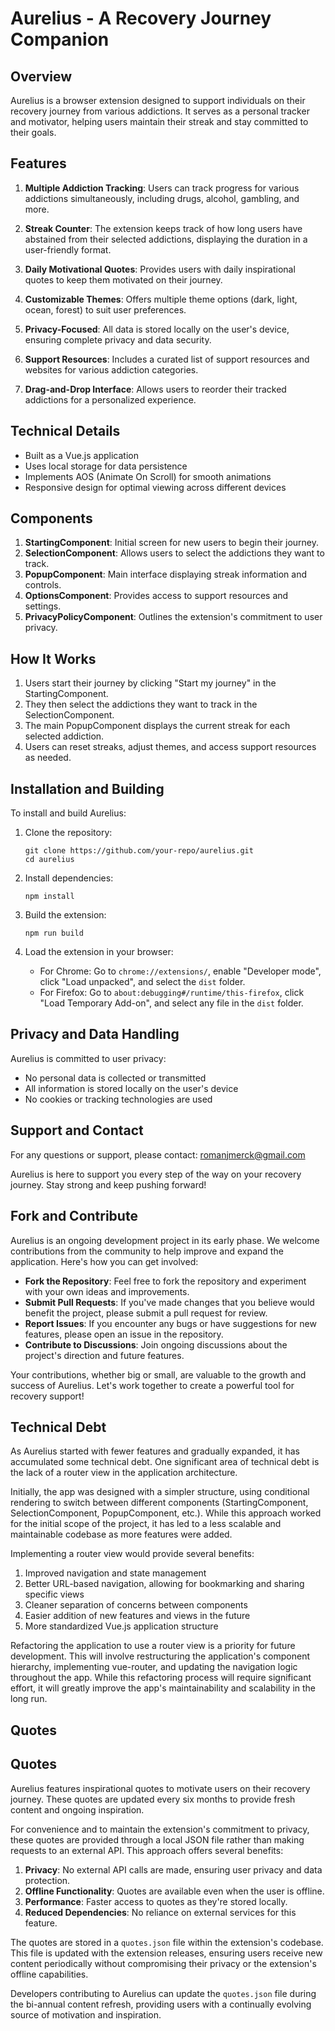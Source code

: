 # Aurelius - A Recovery Journey Companion

## Overview

Aurelius is a browser extension designed to support individuals on their recovery journey from various addictions. It serves as a personal tracker and motivator, helping users maintain their streak and stay committed to their goals.

## Features

1. **Multiple Addiction Tracking**: Users can track progress for various addictions simultaneously, including drugs, alcohol, gambling, and more.

2. **Streak Counter**: The extension keeps track of how long users have abstained from their selected addictions, displaying the duration in a user-friendly format.

3. **Daily Motivational Quotes**: Provides users with daily inspirational quotes to keep them motivated on their journey.

4. **Customizable Themes**: Offers multiple theme options (dark, light, ocean, forest) to suit user preferences.

5. **Privacy-Focused**: All data is stored locally on the user's device, ensuring complete privacy and data security.

6. **Support Resources**: Includes a curated list of support resources and websites for various addiction categories.

7. **Drag-and-Drop Interface**: Allows users to reorder their tracked addictions for a personalized experience.

## Technical Details

- Built as a Vue.js application
- Uses local storage for data persistence
- Implements AOS (Animate On Scroll) for smooth animations
- Responsive design for optimal viewing across different devices

## Components

1. **StartingComponent**: Initial screen for new users to begin their journey.
2. **SelectionComponent**: Allows users to select the addictions they want to track.
3. **PopupComponent**: Main interface displaying streak information and controls.
4. **OptionsComponent**: Provides access to support resources and settings.
5. **PrivacyPolicyComponent**: Outlines the extension's commitment to user privacy.

## How It Works

1. Users start their journey by clicking "Start my journey" in the StartingComponent.
2. They then select the addictions they want to track in the SelectionComponent.
3. The main PopupComponent displays the current streak for each selected addiction.
4. Users can reset streaks, adjust themes, and access support resources as needed.

## Installation and Building

To install and build Aurelius:

1. Clone the repository:
   ```
   git clone https://github.com/your-repo/aurelius.git
   cd aurelius
   ```

2. Install dependencies:
   ```
   npm install
   ```

3. Build the extension:
   ```
   npm run build
   ```

4. Load the extension in your browser:
   - For Chrome: Go to `chrome://extensions/`, enable "Developer mode", click "Load unpacked", and select the `dist` folder.
   - For Firefox: Go to `about:debugging#/runtime/this-firefox`, click "Load Temporary Add-on", and select any file in the `dist` folder.

## Privacy and Data Handling

Aurelius is committed to user privacy:
- No personal data is collected or transmitted
- All information is stored locally on the user's device
- No cookies or tracking technologies are used

## Support and Contact

For any questions or support, please contact: romanjmerck@gmail.com

Aurelius is here to support you every step of the way on your recovery journey. Stay strong and keep pushing forward!

## Fork and Contribute

Aurelius is an ongoing development project in its early phase. We welcome contributions from the community to help improve and expand the application. Here's how you can get involved:

- **Fork the Repository**: Feel free to fork the repository and experiment with your own ideas and improvements.
- **Submit Pull Requests**: If you've made changes that you believe would benefit the project, please submit a pull request for review.
- **Report Issues**: If you encounter any bugs or have suggestions for new features, please open an issue in the repository.
- **Contribute to Discussions**: Join ongoing discussions about the project's direction and future features.

Your contributions, whether big or small, are valuable to the growth and success of Aurelius. Let's work together to create a powerful tool for recovery support!

## Technical Debt

As Aurelius started with fewer features and gradually expanded, it has accumulated some technical debt. One significant area of technical debt is the lack of a router view in the application architecture.

Initially, the app was designed with a simpler structure, using conditional rendering to switch between different components (StartingComponent, SelectionComponent, PopupComponent, etc.). While this approach worked for the initial scope of the project, it has led to a less scalable and maintainable codebase as more features were added.

Implementing a router view would provide several benefits:
1. Improved navigation and state management
2. Better URL-based navigation, allowing for bookmarking and sharing specific views
3. Cleaner separation of concerns between components
4. Easier addition of new features and views in the future
5. More standardized Vue.js application structure

Refactoring the application to use a router view is a priority for future development. This will involve restructuring the application's component hierarchy, implementing vue-router, and updating the navigation logic throughout the app. While this refactoring process will require significant effort, it will greatly improve the app's maintainability and scalability in the long run.

## Quotes

## Quotes

Aurelius features inspirational quotes to motivate users on their recovery journey. These quotes are updated every six months to provide fresh content and ongoing inspiration.

For convenience and to maintain the extension's commitment to privacy, these quotes are provided through a local JSON file rather than making requests to an external API. This approach offers several benefits:

1. **Privacy**: No external API calls are made, ensuring user privacy and data protection.
2. **Offline Functionality**: Quotes are available even when the user is offline.
3. **Performance**: Faster access to quotes as they're stored locally.
4. **Reduced Dependencies**: No reliance on external services for this feature.

The quotes are stored in a `quotes.json` file within the extension's codebase. This file is updated with the extension releases, ensuring users receive new content periodically without compromising their privacy or the extension's offline capabilities.

Developers contributing to Aurelius can update the `quotes.json` file during the bi-annual content refresh, providing users with a continually evolving source of motivation and inspiration.

